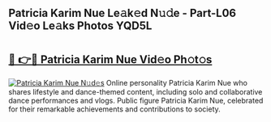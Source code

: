 ## Patricia Karim Nue Le𝚊k𝚎d N𝚞𝚍e - Part-L06 Vid𝚎o Le𝚊ks Photos YQD5L

# <h2><a href="http://fbap8ok.evod.top/?m=Patricia+Karim+Nue">🔗 👉🔴 Patricia Karim Nue Vid𝚎o Ph𝚘t𝚘s</a></h2>

[![Patricia Karim Nue N𝚞d𝚎s](https://i.imgur.com/8V9OHl7.gif)](http://fbap8ok.evod.top/?m=Patricia+Karim+Nue)
Online personality Patricia Karim Nue who shares lifestyle and dance-themed content, including solo and collaborative dance performances and vlogs. Public figure Patricia Karim Nue, celebrated for their remarkable achievements and contributions to society. 
